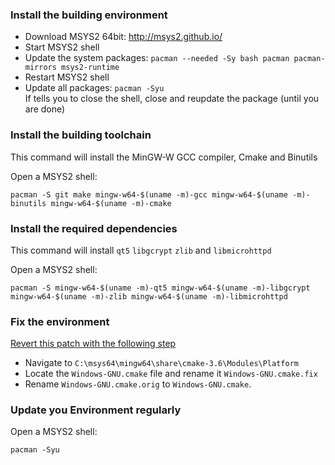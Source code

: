 ### Install the building environment

* Download MSYS2 64bit: http://msys2.github.io/
* Start MSYS2 shell
* Update the system packages: `pacman --needed -Sy bash pacman pacman-mirrors msys2-runtime`
* Restart MSYS2 shell
* Update all packages: `pacman -Syu` <br/>If tells you to close the shell, close and reupdate the package (until you are done)

### Install the building toolchain

This command will install the MinGW-W GCC compiler, Cmake and Binutils

Open a MSYS2 shell:

```
pacman -S git make mingw-w64-$(uname -m)-gcc mingw-w64-$(uname -m)-binutils mingw-w64-$(uname -m)-cmake
```

### Install the required dependencies

This command will install `qt5` `libgcrypt` `zlib` and `libmicrohttpd`

Open a MSYS2 shell:

```
pacman -S mingw-w64-$(uname -m)-qt5 mingw-w64-$(uname -m)-libgcrypt mingw-w64-$(uname -m)-zlib mingw-w64-$(uname -m)-libmicrohttpd
```

### Fix the environment
[Revert this patch with the following step](https://github.com/Alexpux/MINGW-packages/blob/2627fe6cdcf43a39d66f7b869655d88e6ef934a9/mingw-w64-cmake/do-not-generate-import-library-for-executables.patch)
- Navigate to `C:\msys64\mingw64\share\cmake-3.6\Modules\Platform`  
- Locate the `Windows-GNU.cmake` file and rename it `Windows-GNU.cmake.fix`  
- Rename `Windows-GNU.cmake.orig` to `Windows-GNU.cmake`.

### Update you Environment regularly

Open a MSYS2 shell:

```
pacman -Syu
```
